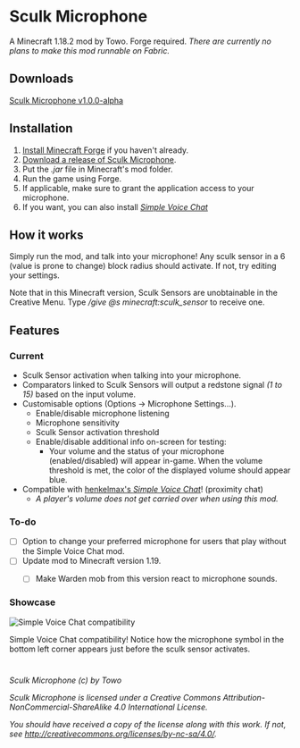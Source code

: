 
# Sculk Microphone
A Minecraft 1.18.2 mod by Towo.
Forge required.
*There are currently no plans to make this mod runnable on Fabric.*

## Downloads
[Sculk Microphone v1.0.0-alpha]()

## Installation
1. [Install Minecraft Forge](https://files.minecraftforge.net/net/minecraftforge/forge/) if you haven't already.
2. [Download a release of Sculk Microphone](https://github.com/Towodile/SculkMicrophoneMod/releases).
3. Put the *.jar* file in Minecraft's mod folder.
4. Run the game using Forge.
5. If applicable, make sure to grant the application access to your microphone.
6. If you want, you can also install [*Simple Voice Chat*](https://www.curseforge.com/minecraft/mc-mods/simple-voice-chat)

## How it works
Simply run the mod, and talk into your microphone! Any sculk sensor in a 6 (value is prone to change) block radius should activate. If not, try editing your settings.

Note that in this Minecraft version, Sculk Sensors are unobtainable in the Creative Menu. Type */give @s minecraft:sculk_sensor* to receive one.

## Features
### Current
- Sculk Sensor activation when talking into your microphone.
- Comparators linked to Sculk Sensors will output a redstone signal *(1 to 15)* based on the input volume.
- Customisable options (Options -> Microphone Settings...).
	- Enable/disable microphone listening
	- Microphone sensitivity
	- Sculk Sensor activation threshold
	- Enable/disable additional info on-screen for testing:
		- Your volume and the status of your microphone (enabled/disabled) will appear in-game. When the volume threshold is met, the color of the displayed volume should appear blue.
- Compatible with [henkelmax's *Simple Voice Chat*](https://www.curseforge.com/minecraft/mc-mods/simple-voice-chat)! (proximity chat)
	- *A player's volume does not get carried over when using this mod.*

### To-do
- [ ] Option to change your preferred microphone for users that play without the Simple Voice Chat mod.
- [ ] Update mod to Minecraft version 1.19.
	- [ ] Make Warden mob from this version react to microphone sounds.


### Showcase
![Simple Voice Chat compatibility](https://i.giphy.com/media/t9tWlZaPS6yJKNoUao/giphy.webp)

Simple Voice Chat compatibility! Notice how the microphone symbol in the bottom left corner appears just before the sculk sensor activates.
<br>


#
*Sculk Microphone (c) by Towo*

*Sculk Microphone is licensed under a Creative Commons Attribution-NonCommercial-ShareAlike 4.0 International License.*

*You should have received a copy of the license along with this work. If not, see http://creativecommons.org/licenses/by-nc-sa/4.0/.*
